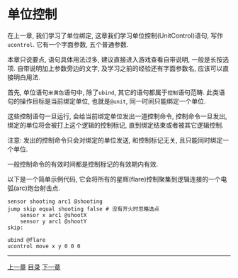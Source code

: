 # 单位控制
在上一章, 我们学习了单位绑定, 这章我们学习单位控制(UnitControl)语句,
写作`ucontrol`. 它有一个字面参数, 五个普通参数.

本章只说要点, 语句具体用法过多, 建议直接进入游戏查看自带说明, 一般是长按选项.
自带说明加上参数旁边的文字, 及学习之前的经验还有字面参数名, 应该可以直接明白用法.

首先, 单位语句`米黄色`语句中, 除了`ubind`, 其它的语句都属于`控制`语句范畴.
此类语句的操作目标是当前绑定单位, 也就是`@unit`, 同一时间只能绑定一个单位.

这些控制语句一旦运行, 会给当前绑定单位发出一道控制命令, 控制命令一旦发出,
绑定的单位将会被打上这个逻辑的控制标记, 直到绑定结束或者被其它逻辑控制.

注意: 发出的控制命令只会对绑定的单位发送, 和控制标记无关, 且只能同时绑定一个单位.

一般控制命令的有效时间都是控制标记的有效期内有效.

以下是一个简单示例代码,
它会将所有的星辉(flare)控制聚集到逻辑连接的一个电弧(arc)炮台射击点.

```
sensor shooting arc1 @shooting
jump skip equal shooting false # 没有开火时忽略选点
    sensor x arc1 @shootX
    sensor y arc1 @shootY
skip:

ubind @flare
ucontrol move x y 0 0 0
```


---
[上一章](./16-unit-bind.md)
[目录](./README.md)
[下一章](./18-unit-radar.md)
